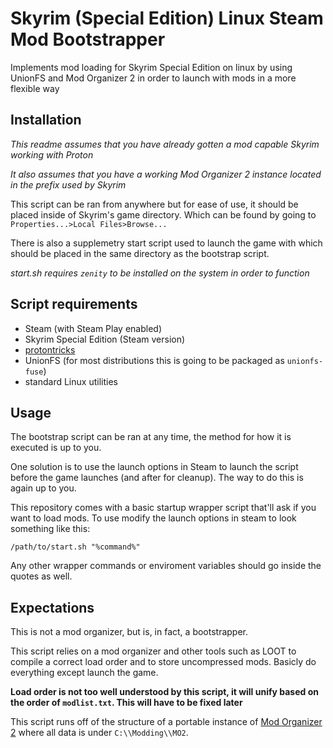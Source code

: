 # Skyrim (Special Edition) Linux Steam Mod Bootstrapper
Implements mod loading for Skyrim Special Edition on linux by using UnionFS and Mod Organizer 2 in order to launch with mods in a more flexible way

## Installation
*This readme assumes that you have already gotten a mod capable Skyrim working with Proton*

*It also assumes that you have a working Mod Organizer 2 instance located in the prefix used by Skyrim*

This script can be ran from anywhere but for ease of use, it should be placed inside of Skyrim's game directory.
Which can be found by going to `Properties...>Local Files>Browse...`

There is also a supplemetry start script used to launch the game with which should be placed in the same directory as the bootstrap script.

*start.sh requires `zenity` to be installed on the system in order to function*

## Script requirements
* Steam (with Steam Play enabled)
* Skyrim Special Edition (Steam version)
* [protontricks](https://github.com/Matoking/protontricks)
* UnionFS (for most distributions this is going to be packaged as `unionfs-fuse`)
* standard Linux utilities

## Usage
The bootstrap script can be ran at any time, the method for how it is executed is up to you.

One solution is to use the launch options in Steam to launch the script before the game launches (and after for cleanup).
The way to do this is again up to you.

This repository comes with a basic startup wrapper script that'll ask if you want to load mods.
To use modify the launch options in steam to look something like this:

`/path/to/start.sh "%command%"`

Any other wrapper commands or enviroment variables should go inside the quotes as well.

## Expectations
This is not a mod organizer, but is, in fact, a bootstrapper.

This script relies on a mod organizer and other tools such as LOOT to compile a correct load order and to store uncompressed mods.
Basicly do everything except launch the game.

**Load order is not too well understood by this script, it will unify based on the order of `modlist.txt`. This will have to be fixed later**

This script runs off of the structure of a portable instance of [Mod Organizer 2](https://github.com/ModOrganizer2/modorganizer)
where all data is under `C:\\Modding\\MO2`.


